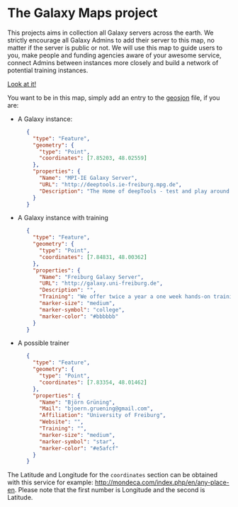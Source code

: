 # The Galaxy Maps project


This projects aims in collection all Galaxy servers across the earth. We strictly encourage all Galaxy Admins to add their server to this map, no matter if the server is public or not. We will use this map to guide users to you, make people and funding agencies aware of your awesome service, connect Admins between instances more closely and build a network of potential training instances.

[Look at it!](https://github.com/bgruening/galaxy-maps/blob/master/server.geojson)

You want to be in this map, simply add an entry to the [geosjon](https://github.com/bgruening/galaxy-maps/blob/master/server.geojson) file, if you are:

- A Galaxy instance:

```json
      {
        "type": "Feature",
        "geometry": {
          "type": "Point",
          "coordinates": [7.85203, 48.02559]
        },
        "properties": {
          "Name": "MPI-IE Galaxy Server",
          "URL": "http://deeptools.ie-freiburg.mpg.de",
          "Description": "The Home of deepTools - test and play around with the latest deepTools version."
        }
      }
```

- A Galaxy instance with training

```json
      {
        "type": "Feature",
        "geometry": {
          "type": "Point",
          "coordinates": [7.84831, 48.00362]
        },
        "properties": {
          "Name": "Freiburg Galaxy Server",
          "URL": "http://galaxy.uni-freiburg.de",
          "Description": "",
          "Training": "We offer twice a year a one week hands-on training course.",
          "marker-size": "medium",
          "marker-symbol": "college",
          "marker-color": "#bbbbbb"
        }
      }
```

- A possible trainer

```json
      {
        "type": "Feature",
        "geometry": {
          "type": "Point",
          "coordinates": [7.83354, 48.01462]
        },
        "properties": {
          "Name": "Björn Grüning",
          "Mail": "bjoern.gruening@gmail.com",
          "Affiliation": "University of Freiburg",
          "Website": "",
          "Training": "",
          "marker-size": "medium",
          "marker-symbol": "star",
          "marker-color": "#e5afcf"
        }
      }
```

The Latitude and Longitude for the `coordinates` section can be obtained with this service for example: http://mondeca.com/index.php/en/any-place-en. Please note that the first number is Longitude and the second is Latitude.
